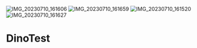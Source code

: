 ![IMG_20230710_161606](https://github.com/ITphako/DinoTest/assets/97672807/cbd49ee0-2c4b-4282-9a93-a7f352650ac4)
![IMG_20230710_161659](https://github.com/ITphako/DinoTest/assets/97672807/b0d5e92e-d076-4902-9c8f-46db44ffe9ed)
![IMG_20230710_161520](https://github.com/ITphako/DinoTest/assets/97672807/5a33b667-c346-4ccd-ba7d-9348711d3699)
![IMG_20230710_161627](https://github.com/ITphako/DinoTest/assets/97672807/126b4962-afd3-485a-87da-b17e6733578d)
# DinoTest
